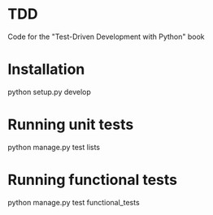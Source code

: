 # TDD
Code for the "Test-Driven Development with Python" book

# Installation
python setup.py develop

# Running unit tests
python manage.py test lists

# Running functional tests
python manage.py test functional_tests
